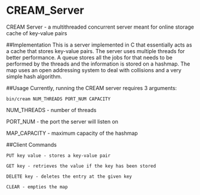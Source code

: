 # CREAM_Server
CREAM Server - a multithreaded concurrent server meant for online storage cache of key-value pairs

##Implementation
This is a server implemented in C that essentially acts as a cache that stores key-value pairs. The server uses multiple threads
for better performance. A queue stores all the jobs for that needs to be performed by the threads and the information is stored 
on a hashmap. The map uses an open addressing system to deal with collisions and a very simple hash algorithm.

##Usage
Currently, running the CREAM server requires 3 arguments:

`bin/cream NUM_THREADS PORT_NUM CAPACITY`

NUM_THREADS - number of threads

PORT_NUM - the port the server will listen on

MAP_CAPACITY - maximum capacity of the hashmap

##Client Commands

`PUT key value - stores a key-value pair`

`GET key - retrieves the value if the key has been stored`

`DELETE key - deletes the entry at the given key`

`CLEAR - empties the map`
